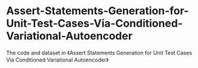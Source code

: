 # Assert-Statements-Generation-for-Unit-Test-Cases-Via-Conditioned-Variational-Autoencoder
The code and dataset in 《Assert Statements Generation for Unit Test Cases Via Conditioned Variational Autoencoder》

